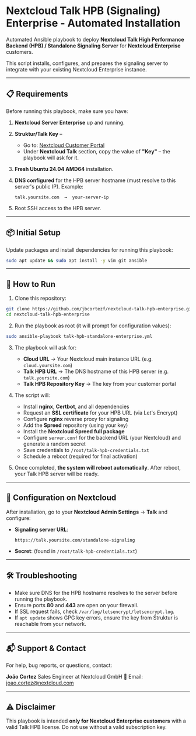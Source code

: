 # Nextcloud Talk HPB (Signaling) Enterprise - Automated Installation

Automated Ansible playbook to deploy **Nextcloud Talk High Performance Backend (HPB) / Standalone Signaling Server** for **Nextcloud Enterprise** customers.

This script installs, configures, and prepares the signaling server to integrate with your existing Nextcloud Enterprise instance.

---

## 📋 Requirements

Before running this playbook, make sure you have:

1. **Nextcloud Server Enterprise** up and running.
2. **Struktur/Talk Key** –

   * Go to: [Nextcloud Customer Portal](https://portal.nextcloud.com/subscription)
   * Under **Nextcloud Talk** section, copy the value of **"Key"** – the playbook will ask for it.
3. **Fresh Ubuntu 24.04 AMD64** installation.
4. **DNS configured** for the HPB server hostname (must resolve to this server's public IP).
   Example:

   ```
   talk.yoursite.com  →  your-server-ip
   ```
5. Root SSH access to the HPB server.

---

## 📦 Initial Setup

Update packages and install dependencies for running this playbook:

```bash
sudo apt update && sudo apt install -y vim git ansible
```

---

## 🚀 How to Run

1. Clone this repository:

```bash
git clone https://github.com/jbcortezf/nextcloud-talk-hpb-enterprise.git
cd nextcloud-talk-hpb-enterprise
```

2. Run the playbook as root (it will prompt for configuration values):

```bash
sudo ansible-playbook talk-hpb-standalone-enterprise.yml
```

3. The playbook will ask for:

   * **Cloud URL** → Your Nextcloud main instance URL (e.g. `cloud.yoursite.com`)
   * **Talk HPB URL** → The DNS hostname of this HPB server (e.g. `talk.yoursite.com`)
   * **Talk HPB Repository Key** → The key from your customer portal

4. The script will:

   * Install **nginx**, **Certbot**, and all dependencies
   * Request an **SSL certificate** for your HPB URL (via Let's Encrypt)
   * Configure **nginx** reverse proxy for signaling
   * Add the **Spreed** repository (using your key)
   * Install the **Nextcloud Spreed full package**
   * Configure `server.conf` for the backend URL (your Nextcloud) and generate a random secret
   * Save credentials to `/root/talk-hpb-credentials.txt`
   * Schedule a reboot (required for final activation)

5. Once completed, **the system will reboot automatically**.
   After reboot, your Talk HPB server will be ready.

---

## 📑 Configuration on Nextcloud

After installation, go to your **Nextcloud Admin Settings** → **Talk** and configure:

* **Signaling server URL**:

  ```
  https://talk.yoursite.com/standalone-signaling
  ```
* **Secret**: (found in `/root/talk-hpb-credentials.txt`)

---

## 🛠 Troubleshooting

* Make sure DNS for the HPB hostname resolves to the server before running the playbook.
* Ensure ports **80** and **443** are open on your firewall.
* If SSL request fails, check `/var/log/letsencrypt/letsencrypt.log`.
* If `apt update` shows GPG key errors, ensure the key from Struktur is reachable from your network.

---

## 📬 Support & Contact

For help, bug reports, or questions, contact:

**João Cortez**
Sales Engineer at Nextcloud GmbH
📧 Email: [joao.cortez@nextcloud.com](mailto:joao.cortez@nextcloud.com)

---

## ⚠️ Disclaimer

This playbook is intended **only for Nextcloud Enterprise customers** with a valid Talk HPB license.
Do not use without a valid subscription key.
